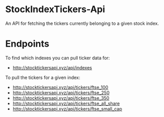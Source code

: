 # StockIndexTickers-Api
An API for fetching the tickers currently belonging to a given stock index.

# Endpoints

To find which indexes you can pull ticker data for:
* http://stocktickersapi.xyz/api/indexes

To pull the tickers for a given index:
* http://stocktickersapi.xyz/api/tickers/ftse_100
* http://stocktickersapi.xyz/api/tickers/ftse_250
* http://stocktickersapi.xyz/api/tickers/ftse_350
* http://stocktickersapi.xyz/api/tickers/ftse_all_share
* http://stocktickersapi.xyz/api/tickers/ftse_small_cap
